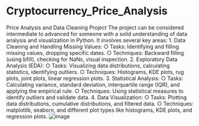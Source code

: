 # Cryptocurrency_Price_Analysis
Price Analysis and Data Cleaning Project 
The project can be considered intermediate to advanced for someone with a solid understanding of data analysis and visualization in Python. It involves several key areas:
	1. Data Cleaning and Handling Missing Values:
		○ Tasks: Identifying and filling missing values, dropping specific dates.
		○ Techniques: Backward filling (using bfill), checking for NaNs, visual inspection.
	2. Exploratory Data Analysis (EDA):
		○ Tasks: Visualizing data distributions, calculating statistics, identifying outliers.
		○ Techniques: Histograms, KDE plots, rug plots, joint plots, linear regression plots.
	3. Statistical Analysis:
		○ Tasks: Calculating variance, standard deviation, interquartile range (IQR), and applying the empirical rule.
		○ Techniques: Using statistical measures to identify outliers and validate data.
	4. Data Visualization:
		○ Tasks: Plotting data distributions, cumulative distributions, and filtered data.
		○ Techniques: matplotlib, seaborn, and different plot types like histograms, KDE plots, and regression plots.
![image](https://github.com/user-attachments/assets/ea6bd40d-c624-4644-b94a-b85152654631)
